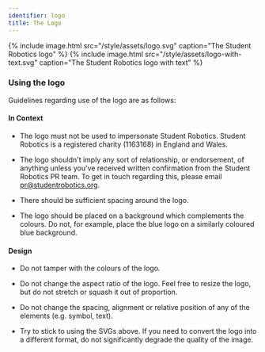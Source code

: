 ```yaml
---
identifier: logo
title: The Logo
---
```


{% include image.html src="/style/assets/logo.svg" caption="The Student Robotics logo" %}
{% include image.html src="/style/assets/logo-with-text.svg" caption="The Student Robotics logo with text" %}

### Using the logo

Guidelines regarding use of the logo are as follows:

#### In Context

* The logo must not be used to impersonate Student Robotics. Student Robotics 
  is a registered charity (1163168) in England and Wales.

* The logo shouldn't imply any sort of relationship, or endorsement, of anything
  unless you've received written confirmation from the Student Robotics PR team.
  To get in touch regarding this, please email 
  [pr@studentrobotics.org](mailto:pr@studentrobotics.org).

* There should be sufficient spacing around the logo.

* The logo should be placed on a background which complements the colours. Do
  not, for example, place the blue logo on a similarly coloured blue background.

#### Design

* Do not tamper with the colours of the logo.

* Do not change the aspect ratio of the logo. Feel free to resize the logo, but 
  do not stretch or squash it out of proportion.

* Do not change the spacing, alignment or relative position of any of the 
  elements (e.g. symbol, text).
  
* Try to stick to using the SVGs above. If you need to convert the logo into a 
  different format, do not significantly degrade the quality of the image.
